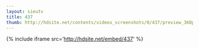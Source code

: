 ```yaml
---
layout: sieutv
title: 437
thumb: http://hdsite.net/contents/videos_screenshots/0/437/preview_360p.mp4.jpg
---
```

{% include iframe src='http://hdsite.net/embed/437' %}
 
